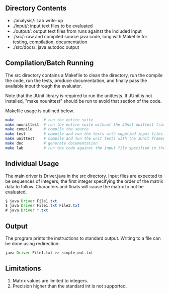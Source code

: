 Directory Contents  
------------------
*  ./analysis/: Lab write-up  
*  ./input/: input text files to be evaluated
*  ./output/: output text files from runs against the included input
*  ./src/: raw and compiled source java code, long with Makefile for testing, compilation, documentation
*  ./src/docs/: java autodoc output

Compilation/Batch Running
-------------------------
The src directory contains a Makefile to clean the directory, run the compile the code, run the tests, produce documentation, and finally pass the available input through the evaluator.

Note that the JUnit library is required to run the unittests.  If JUnit is not installed, "make nounittest" should be run to avoid that section of the code. 

Makefile usage is outlined below.
```bash
make             # run the entire suite
make nounittest  # run the entire suite without the JUnit unittest framework
make compile     # compile the source
make test        # compile and run the tests with supplied input files
make unittest    # compile and tun the unit tests with the JUnit framework
make doc         # generate documentation
make lab         # run the code against the input file specified in the lab
```

Individual Usage
-----
The main driver is Driver.java in the src directory.  Input files are expected to be sequences of integers; the first integer 
specifying the order of the matrix data to follow.  Characters and floats will cause the matrix to not be evaluated.  
```java
$ java Driver File1.txt
$ java Driver File1.txt File2.txt
# java Driver *.txt
```

Output
------
The program prints the instructions to
standard output.  Writing to a file can be done using redirection:
```java
java Driver File1.txt >> simple_out.txt
```

Limitations
-----------
1.  Matrix values are limited to integers.
2.  Precision higher than the standard int is not supported.
